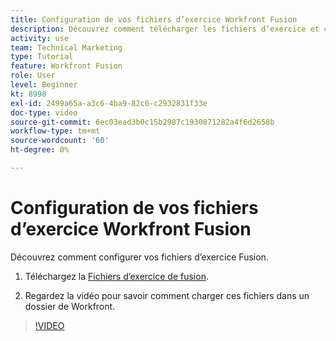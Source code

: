 ```yaml
---
title: Configuration de vos fichiers d’exercice Workfront Fusion
description: Découvrez comment télécharger les fichiers d’exercice et charger ces fichiers dans un dossier de Workfront, dans [!DNL Adobe Workfront Fusion].
activity: use
team: Technical Marketing
type: Tutorial
feature: Workfront Fusion
role: User
level: Beginner
kt: 8998
exl-id: 2499a65a-a3c6-4ba9-82c6-c2932831f33e
doc-type: video
source-git-commit: 6ec03ead3b0c15b2987c1930871282a4f6d2658b
workflow-type: tm+mt
source-wordcount: '60'
ht-degree: 0%

---
```


# Configuration de vos fichiers d’exercice Workfront Fusion

Découvrez comment configurer vos fichiers d’exercice Fusion.

1. Téléchargez la [Fichiers d’exercice de fusion](/help/assets/fusion-exercise-files.zip).

1. Regardez la vidéo pour savoir comment charger ces fichiers dans un dossier de Workfront.

>[!VIDEO](https://video.tv.adobe.com/v/335258/?quality=12&learn=on)

